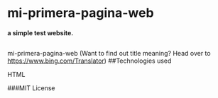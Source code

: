 # mi-primera-pagina-web
#### a simple test website. 
##
 mi-primera-pagina-web (Want to find out title meaning? Head over to https://www.bing.com/Translator) 
##Technologies used

HTML

###MIT License

